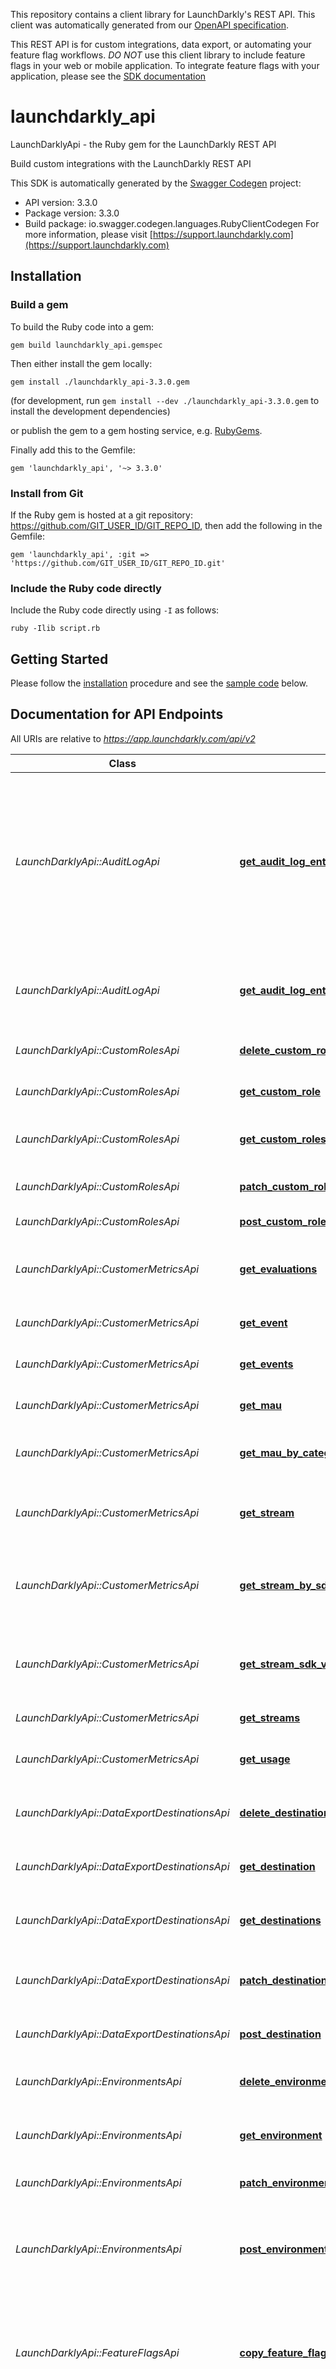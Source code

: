 This repository contains a client library for LaunchDarkly's REST API. This client was automatically
generated from our [OpenAPI specification](https://github.com/launchdarkly/ld-openapi).

This REST API is for custom integrations, data export, or automating your feature flag workflows. *DO NOT* use this client library to include feature flags in your web or mobile application. To integrate feature flags with your application, please see the [SDK documentation](https://docs.launchdarkly.com/v2.0/docs)

# launchdarkly_api

LaunchDarklyApi - the Ruby gem for the LaunchDarkly REST API

Build custom integrations with the LaunchDarkly REST API

This SDK is automatically generated by the [Swagger Codegen](https://github.com/swagger-api/swagger-codegen) project:

- API version: 3.3.0
- Package version: 3.3.0
- Build package: io.swagger.codegen.languages.RubyClientCodegen
For more information, please visit [https://support.launchdarkly.com](https://support.launchdarkly.com)

## Installation

### Build a gem

To build the Ruby code into a gem:

```shell
gem build launchdarkly_api.gemspec
```

Then either install the gem locally:

```shell
gem install ./launchdarkly_api-3.3.0.gem
```
(for development, run `gem install --dev ./launchdarkly_api-3.3.0.gem` to install the development dependencies)

or publish the gem to a gem hosting service, e.g. [RubyGems](https://rubygems.org/).

Finally add this to the Gemfile:

    gem 'launchdarkly_api', '~> 3.3.0'

### Install from Git

If the Ruby gem is hosted at a git repository: https://github.com/GIT_USER_ID/GIT_REPO_ID, then add the following in the Gemfile:

    gem 'launchdarkly_api', :git => 'https://github.com/GIT_USER_ID/GIT_REPO_ID.git'

### Include the Ruby code directly

Include the Ruby code directly using `-I` as follows:

```shell
ruby -Ilib script.rb
```

## Getting Started

Please follow the [installation](#installation) procedure and see the [sample code](#sample%20code) below.

## Documentation for API Endpoints

All URIs are relative to *https://app.launchdarkly.com/api/v2*

Class | Method | HTTP request | Description
------------ | ------------- | ------------- | -------------
*LaunchDarklyApi::AuditLogApi* | [**get_audit_log_entries**](https://github.com/launchdarkly/api-client-ruby/blob/3.3.0/docs/AuditLogApi.md#get_audit_log_entries) | **GET** /auditlog | Get a list of all audit log entries. The query parameters allow you to restrict the returned results by date ranges, resource specifiers, or a full-text search query.
*LaunchDarklyApi::AuditLogApi* | [**get_audit_log_entry**](https://github.com/launchdarkly/api-client-ruby/blob/3.3.0/docs/AuditLogApi.md#get_audit_log_entry) | **GET** /auditlog/{resourceId} | Use this endpoint to fetch a single audit log entry by its resouce ID.
*LaunchDarklyApi::CustomRolesApi* | [**delete_custom_role**](https://github.com/launchdarkly/api-client-ruby/blob/3.3.0/docs/CustomRolesApi.md#delete_custom_role) | **DELETE** /roles/{customRoleKey} | Delete a custom role by key.
*LaunchDarklyApi::CustomRolesApi* | [**get_custom_role**](https://github.com/launchdarkly/api-client-ruby/blob/3.3.0/docs/CustomRolesApi.md#get_custom_role) | **GET** /roles/{customRoleKey} | Get one custom role by key.
*LaunchDarklyApi::CustomRolesApi* | [**get_custom_roles**](https://github.com/launchdarkly/api-client-ruby/blob/3.3.0/docs/CustomRolesApi.md#get_custom_roles) | **GET** /roles | Return a complete list of custom roles.
*LaunchDarklyApi::CustomRolesApi* | [**patch_custom_role**](https://github.com/launchdarkly/api-client-ruby/blob/3.3.0/docs/CustomRolesApi.md#patch_custom_role) | **PATCH** /roles/{customRoleKey} | Modify a custom role by key.
*LaunchDarklyApi::CustomRolesApi* | [**post_custom_role**](https://github.com/launchdarkly/api-client-ruby/blob/3.3.0/docs/CustomRolesApi.md#post_custom_role) | **POST** /roles | Create a new custom role.
*LaunchDarklyApi::CustomerMetricsApi* | [**get_evaluations**](https://github.com/launchdarkly/api-client-ruby/blob/3.3.0/docs/CustomerMetricsApi.md#get_evaluations) | **GET** /usage/evaluations/{envId}/{flagKey} | Get events usage by event id and the feature flag key.
*LaunchDarklyApi::CustomerMetricsApi* | [**get_event**](https://github.com/launchdarkly/api-client-ruby/blob/3.3.0/docs/CustomerMetricsApi.md#get_event) | **GET** /usage/events/{type} | Get events usage by event type.
*LaunchDarklyApi::CustomerMetricsApi* | [**get_events**](https://github.com/launchdarkly/api-client-ruby/blob/3.3.0/docs/CustomerMetricsApi.md#get_events) | **GET** /usage/events | Get events usage endpoints.
*LaunchDarklyApi::CustomerMetricsApi* | [**get_mau**](https://github.com/launchdarkly/api-client-ruby/blob/3.3.0/docs/CustomerMetricsApi.md#get_mau) | **GET** /usage/mau | Get monthly active user data.
*LaunchDarklyApi::CustomerMetricsApi* | [**get_mau_by_category**](https://github.com/launchdarkly/api-client-ruby/blob/3.3.0/docs/CustomerMetricsApi.md#get_mau_by_category) | **GET** /usage/mau/bycategory | Get monthly active user data by category.
*LaunchDarklyApi::CustomerMetricsApi* | [**get_stream**](https://github.com/launchdarkly/api-client-ruby/blob/3.3.0/docs/CustomerMetricsApi.md#get_stream) | **GET** /usage/streams/{source} | Get a stream endpoint and return timeseries data.
*LaunchDarklyApi::CustomerMetricsApi* | [**get_stream_by_sdk**](https://github.com/launchdarkly/api-client-ruby/blob/3.3.0/docs/CustomerMetricsApi.md#get_stream_by_sdk) | **GET** /usage/streams/{source}/bysdkversion | Get a stream timeseries data by source show sdk version metadata.
*LaunchDarklyApi::CustomerMetricsApi* | [**get_stream_sdk_version**](https://github.com/launchdarkly/api-client-ruby/blob/3.3.0/docs/CustomerMetricsApi.md#get_stream_sdk_version) | **GET** /usage/streams/{source}/sdkversions | Get a stream timeseries data by source and show all sdk version associated.
*LaunchDarklyApi::CustomerMetricsApi* | [**get_streams**](https://github.com/launchdarkly/api-client-ruby/blob/3.3.0/docs/CustomerMetricsApi.md#get_streams) | **GET** /usage/streams | Returns a list of all streams.
*LaunchDarklyApi::CustomerMetricsApi* | [**get_usage**](https://github.com/launchdarkly/api-client-ruby/blob/3.3.0/docs/CustomerMetricsApi.md#get_usage) | **GET** /usage | Returns of the usage endpoints available.
*LaunchDarklyApi::DataExportDestinationsApi* | [**delete_destination**](https://github.com/launchdarkly/api-client-ruby/blob/3.3.0/docs/DataExportDestinationsApi.md#delete_destination) | **DELETE** /destinations/{projectKey}/{environmentKey}/{destinationId} | Get a single data export destination by ID
*LaunchDarklyApi::DataExportDestinationsApi* | [**get_destination**](https://github.com/launchdarkly/api-client-ruby/blob/3.3.0/docs/DataExportDestinationsApi.md#get_destination) | **GET** /destinations/{projectKey}/{environmentKey}/{destinationId} | Get a single data export destination by ID
*LaunchDarklyApi::DataExportDestinationsApi* | [**get_destinations**](https://github.com/launchdarkly/api-client-ruby/blob/3.3.0/docs/DataExportDestinationsApi.md#get_destinations) | **GET** /destinations | Returns a list of all data export destinations.
*LaunchDarklyApi::DataExportDestinationsApi* | [**patch_destination**](https://github.com/launchdarkly/api-client-ruby/blob/3.3.0/docs/DataExportDestinationsApi.md#patch_destination) | **PATCH** /destinations/{projectKey}/{environmentKey}/{destinationId} | Perform a partial update to a data export destination.
*LaunchDarklyApi::DataExportDestinationsApi* | [**post_destination**](https://github.com/launchdarkly/api-client-ruby/blob/3.3.0/docs/DataExportDestinationsApi.md#post_destination) | **POST** /destinations/{projectKey}/{environmentKey} | Create a new data export destination
*LaunchDarklyApi::EnvironmentsApi* | [**delete_environment**](https://github.com/launchdarkly/api-client-ruby/blob/3.3.0/docs/EnvironmentsApi.md#delete_environment) | **DELETE** /projects/{projectKey}/environments/{environmentKey} | Delete an environment in a specific project.
*LaunchDarklyApi::EnvironmentsApi* | [**get_environment**](https://github.com/launchdarkly/api-client-ruby/blob/3.3.0/docs/EnvironmentsApi.md#get_environment) | **GET** /projects/{projectKey}/environments/{environmentKey} | Get an environment given a project and key.
*LaunchDarklyApi::EnvironmentsApi* | [**patch_environment**](https://github.com/launchdarkly/api-client-ruby/blob/3.3.0/docs/EnvironmentsApi.md#patch_environment) | **PATCH** /projects/{projectKey}/environments/{environmentKey} | Modify an environment by ID.
*LaunchDarklyApi::EnvironmentsApi* | [**post_environment**](https://github.com/launchdarkly/api-client-ruby/blob/3.3.0/docs/EnvironmentsApi.md#post_environment) | **POST** /projects/{projectKey}/environments | Create a new environment in a specified project with a given name, key, and swatch color.
*LaunchDarklyApi::FeatureFlagsApi* | [**copy_feature_flag**](https://github.com/launchdarkly/api-client-ruby/blob/3.3.0/docs/FeatureFlagsApi.md#copy_feature_flag) | **POST** /flags/{projectKey}/{featureFlagKey}/copy | Copies the feature flag configuration from one environment to the same feature flag in another environment.
*LaunchDarklyApi::FeatureFlagsApi* | [**delete_feature_flag**](https://github.com/launchdarkly/api-client-ruby/blob/3.3.0/docs/FeatureFlagsApi.md#delete_feature_flag) | **DELETE** /flags/{projectKey}/{featureFlagKey} | Delete a feature flag in all environments. Be careful-- only delete feature flags that are no longer being used by your application.
*LaunchDarklyApi::FeatureFlagsApi* | [**get_expiring_user_targets**](https://github.com/launchdarkly/api-client-ruby/blob/3.3.0/docs/FeatureFlagsApi.md#get_expiring_user_targets) | **GET** /flags/{projectKey}/{featureFlagKey}/expiring-user-targets/{environmentKey} | Get expiring user targets for feature flag
*LaunchDarklyApi::FeatureFlagsApi* | [**get_feature_flag**](https://github.com/launchdarkly/api-client-ruby/blob/3.3.0/docs/FeatureFlagsApi.md#get_feature_flag) | **GET** /flags/{projectKey}/{featureFlagKey} | Get a single feature flag by key.
*LaunchDarklyApi::FeatureFlagsApi* | [**get_feature_flag_status**](https://github.com/launchdarkly/api-client-ruby/blob/3.3.0/docs/FeatureFlagsApi.md#get_feature_flag_status) | **GET** /flag-statuses/{projectKey}/{environmentKey}/{featureFlagKey} | Get the status for a particular feature flag.
*LaunchDarklyApi::FeatureFlagsApi* | [**get_feature_flag_status_across_environments**](https://github.com/launchdarkly/api-client-ruby/blob/3.3.0/docs/FeatureFlagsApi.md#get_feature_flag_status_across_environments) | **GET** /flag-status/{projectKey}/{featureFlagKey} | Get the status for a particular feature flag across environments
*LaunchDarklyApi::FeatureFlagsApi* | [**get_feature_flag_statuses**](https://github.com/launchdarkly/api-client-ruby/blob/3.3.0/docs/FeatureFlagsApi.md#get_feature_flag_statuses) | **GET** /flag-statuses/{projectKey}/{environmentKey} | Get a list of statuses for all feature flags. The status includes the last time the feature flag was requested, as well as the state of the flag.
*LaunchDarklyApi::FeatureFlagsApi* | [**get_feature_flags**](https://github.com/launchdarkly/api-client-ruby/blob/3.3.0/docs/FeatureFlagsApi.md#get_feature_flags) | **GET** /flags/{projectKey} | Get a list of all features in the given project.
*LaunchDarklyApi::FeatureFlagsApi* | [**patch_expiring_user_targets**](https://github.com/launchdarkly/api-client-ruby/blob/3.3.0/docs/FeatureFlagsApi.md#patch_expiring_user_targets) | **PATCH** /flags/{projectKey}/{featureFlagKey}/expiring-user-targets/{environmentKey} | Update, add, or delete expiring user targets on feature flag
*LaunchDarklyApi::FeatureFlagsApi* | [**patch_feature_flag**](https://github.com/launchdarkly/api-client-ruby/blob/3.3.0/docs/FeatureFlagsApi.md#patch_feature_flag) | **PATCH** /flags/{projectKey}/{featureFlagKey} | Perform a partial update to a feature.
*LaunchDarklyApi::FeatureFlagsApi* | [**post_feature_flag**](https://github.com/launchdarkly/api-client-ruby/blob/3.3.0/docs/FeatureFlagsApi.md#post_feature_flag) | **POST** /flags/{projectKey} | Creates a new feature flag.
*LaunchDarklyApi::ProjectsApi* | [**delete_project**](https://github.com/launchdarkly/api-client-ruby/blob/3.3.0/docs/ProjectsApi.md#delete_project) | **DELETE** /projects/{projectKey} | Delete a project by key. Caution-- deleting a project will delete all associated environments and feature flags. You cannot delete the last project in an account.
*LaunchDarklyApi::ProjectsApi* | [**get_project**](https://github.com/launchdarkly/api-client-ruby/blob/3.3.0/docs/ProjectsApi.md#get_project) | **GET** /projects/{projectKey} | Fetch a single project by key.
*LaunchDarklyApi::ProjectsApi* | [**get_projects**](https://github.com/launchdarkly/api-client-ruby/blob/3.3.0/docs/ProjectsApi.md#get_projects) | **GET** /projects | Returns a list of all projects in the account.
*LaunchDarklyApi::ProjectsApi* | [**patch_project**](https://github.com/launchdarkly/api-client-ruby/blob/3.3.0/docs/ProjectsApi.md#patch_project) | **PATCH** /projects/{projectKey} | Modify a project by ID.
*LaunchDarklyApi::ProjectsApi* | [**post_project**](https://github.com/launchdarkly/api-client-ruby/blob/3.3.0/docs/ProjectsApi.md#post_project) | **POST** /projects | Create a new project with the given key and name.
*LaunchDarklyApi::RootApi* | [**get_root**](https://github.com/launchdarkly/api-client-ruby/blob/3.3.0/docs/RootApi.md#get_root) | **GET** / | 
*LaunchDarklyApi::TeamMembersApi* | [**delete_member**](https://github.com/launchdarkly/api-client-ruby/blob/3.3.0/docs/TeamMembersApi.md#delete_member) | **DELETE** /members/{memberId} | Delete a team member by ID.
*LaunchDarklyApi::TeamMembersApi* | [**get_me**](https://github.com/launchdarkly/api-client-ruby/blob/3.3.0/docs/TeamMembersApi.md#get_me) | **GET** /members/me | Get the current team member associated with the token
*LaunchDarklyApi::TeamMembersApi* | [**get_member**](https://github.com/launchdarkly/api-client-ruby/blob/3.3.0/docs/TeamMembersApi.md#get_member) | **GET** /members/{memberId} | Get a single team member by ID.
*LaunchDarklyApi::TeamMembersApi* | [**get_members**](https://github.com/launchdarkly/api-client-ruby/blob/3.3.0/docs/TeamMembersApi.md#get_members) | **GET** /members | Returns a list of all members in the account.
*LaunchDarklyApi::TeamMembersApi* | [**patch_member**](https://github.com/launchdarkly/api-client-ruby/blob/3.3.0/docs/TeamMembersApi.md#patch_member) | **PATCH** /members/{memberId} | Modify a team member by ID.
*LaunchDarklyApi::TeamMembersApi* | [**post_members**](https://github.com/launchdarkly/api-client-ruby/blob/3.3.0/docs/TeamMembersApi.md#post_members) | **POST** /members | Invite new members.
*LaunchDarklyApi::UserSegmentsApi* | [**delete_user_segment**](https://github.com/launchdarkly/api-client-ruby/blob/3.3.0/docs/UserSegmentsApi.md#delete_user_segment) | **DELETE** /segments/{projectKey}/{environmentKey}/{userSegmentKey} | Delete a user segment.
*LaunchDarklyApi::UserSegmentsApi* | [**get_expiring_user_targets_on_segment**](https://github.com/launchdarkly/api-client-ruby/blob/3.3.0/docs/UserSegmentsApi.md#get_expiring_user_targets_on_segment) | **GET** /segments/{projectKey}/{userSegmentKey}/expiring-user-targets/{environmentKey} | Get expiring user targets for user segment
*LaunchDarklyApi::UserSegmentsApi* | [**get_user_segment**](https://github.com/launchdarkly/api-client-ruby/blob/3.3.0/docs/UserSegmentsApi.md#get_user_segment) | **GET** /segments/{projectKey}/{environmentKey}/{userSegmentKey} | Get a single user segment by key.
*LaunchDarklyApi::UserSegmentsApi* | [**get_user_segments**](https://github.com/launchdarkly/api-client-ruby/blob/3.3.0/docs/UserSegmentsApi.md#get_user_segments) | **GET** /segments/{projectKey}/{environmentKey} | Get a list of all user segments in the given project.
*LaunchDarklyApi::UserSegmentsApi* | [**patch_expiring_user_targets_on_segment**](https://github.com/launchdarkly/api-client-ruby/blob/3.3.0/docs/UserSegmentsApi.md#patch_expiring_user_targets_on_segment) | **PATCH** /segments/{projectKey}/{userSegmentKey}/expiring-user-targets/{environmentKey} | Update, add, or delete expiring user targets on user segment
*LaunchDarklyApi::UserSegmentsApi* | [**patch_user_segment**](https://github.com/launchdarkly/api-client-ruby/blob/3.3.0/docs/UserSegmentsApi.md#patch_user_segment) | **PATCH** /segments/{projectKey}/{environmentKey}/{userSegmentKey} | Perform a partial update to a user segment.
*LaunchDarklyApi::UserSegmentsApi* | [**post_user_segment**](https://github.com/launchdarkly/api-client-ruby/blob/3.3.0/docs/UserSegmentsApi.md#post_user_segment) | **POST** /segments/{projectKey}/{environmentKey} | Creates a new user segment.
*LaunchDarklyApi::UserSettingsApi* | [**get_expiring_user_targets_for_user**](https://github.com/launchdarkly/api-client-ruby/blob/3.3.0/docs/UserSettingsApi.md#get_expiring_user_targets_for_user) | **GET** /users/{projectKey}/{userKey}/expiring-user-targets/{environmentKey} | Get expiring dates on flags for user
*LaunchDarklyApi::UserSettingsApi* | [**get_user_flag_setting**](https://github.com/launchdarkly/api-client-ruby/blob/3.3.0/docs/UserSettingsApi.md#get_user_flag_setting) | **GET** /users/{projectKey}/{environmentKey}/{userKey}/flags/{featureFlagKey} | Fetch a single flag setting for a user by key.
*LaunchDarklyApi::UserSettingsApi* | [**get_user_flag_settings**](https://github.com/launchdarkly/api-client-ruby/blob/3.3.0/docs/UserSettingsApi.md#get_user_flag_settings) | **GET** /users/{projectKey}/{environmentKey}/{userKey}/flags | Fetch a single flag setting for a user by key.
*LaunchDarklyApi::UserSettingsApi* | [**patch_expiring_user_targets_for_flags**](https://github.com/launchdarkly/api-client-ruby/blob/3.3.0/docs/UserSettingsApi.md#patch_expiring_user_targets_for_flags) | **PATCH** /users/{projectKey}/{userKey}/expiring-user-targets/{environmentKey} | Update, add, or delete expiring user targets for a single user on all flags
*LaunchDarklyApi::UserSettingsApi* | [**put_flag_setting**](https://github.com/launchdarkly/api-client-ruby/blob/3.3.0/docs/UserSettingsApi.md#put_flag_setting) | **PUT** /users/{projectKey}/{environmentKey}/{userKey}/flags/{featureFlagKey} | Specifically enable or disable a feature flag for a user based on their key.
*LaunchDarklyApi::UsersApi* | [**delete_user**](https://github.com/launchdarkly/api-client-ruby/blob/3.3.0/docs/UsersApi.md#delete_user) | **DELETE** /users/{projectKey}/{environmentKey}/{userKey} | Delete a user by ID.
*LaunchDarklyApi::UsersApi* | [**get_search_users**](https://github.com/launchdarkly/api-client-ruby/blob/3.3.0/docs/UsersApi.md#get_search_users) | **GET** /user-search/{projectKey}/{environmentKey} | Search users in LaunchDarkly based on their last active date, or a search query. It should not be used to enumerate all users in LaunchDarkly-- use the List users API resource.
*LaunchDarklyApi::UsersApi* | [**get_user**](https://github.com/launchdarkly/api-client-ruby/blob/3.3.0/docs/UsersApi.md#get_user) | **GET** /users/{projectKey}/{environmentKey}/{userKey} | Get a user by key.
*LaunchDarklyApi::UsersApi* | [**get_users**](https://github.com/launchdarkly/api-client-ruby/blob/3.3.0/docs/UsersApi.md#get_users) | **GET** /users/{projectKey}/{environmentKey} | List all users in the environment. Includes the total count of users. In each page, there will be up to 'limit' users returned (default 20). This is useful for exporting all users in the system for further analysis. Paginated collections will include a next link containing a URL with the next set of elements in the collection.
*LaunchDarklyApi::WebhooksApi* | [**delete_webhook**](https://github.com/launchdarkly/api-client-ruby/blob/3.3.0/docs/WebhooksApi.md#delete_webhook) | **DELETE** /webhooks/{resourceId} | Delete a webhook by ID.
*LaunchDarklyApi::WebhooksApi* | [**get_webhook**](https://github.com/launchdarkly/api-client-ruby/blob/3.3.0/docs/WebhooksApi.md#get_webhook) | **GET** /webhooks/{resourceId} | Get a webhook by ID.
*LaunchDarklyApi::WebhooksApi* | [**get_webhooks**](https://github.com/launchdarkly/api-client-ruby/blob/3.3.0/docs/WebhooksApi.md#get_webhooks) | **GET** /webhooks | Fetch a list of all webhooks.
*LaunchDarklyApi::WebhooksApi* | [**patch_webhook**](https://github.com/launchdarkly/api-client-ruby/blob/3.3.0/docs/WebhooksApi.md#patch_webhook) | **PATCH** /webhooks/{resourceId} | Modify a webhook by ID.
*LaunchDarklyApi::WebhooksApi* | [**post_webhook**](https://github.com/launchdarkly/api-client-ruby/blob/3.3.0/docs/WebhooksApi.md#post_webhook) | **POST** /webhooks | Create a webhook.


## Documentation for Models

 - [LaunchDarklyApi::AuditLogEntries](https://github.com/launchdarkly/api-client-ruby/blob/3.3.0/docs/AuditLogEntries.md)
 - [LaunchDarklyApi::AuditLogEntry](https://github.com/launchdarkly/api-client-ruby/blob/3.3.0/docs/AuditLogEntry.md)
 - [LaunchDarklyApi::AuditLogEntryTarget](https://github.com/launchdarkly/api-client-ruby/blob/3.3.0/docs/AuditLogEntryTarget.md)
 - [LaunchDarklyApi::Clause](https://github.com/launchdarkly/api-client-ruby/blob/3.3.0/docs/Clause.md)
 - [LaunchDarklyApi::CopyActions](https://github.com/launchdarkly/api-client-ruby/blob/3.3.0/docs/CopyActions.md)
 - [LaunchDarklyApi::CustomProperty](https://github.com/launchdarkly/api-client-ruby/blob/3.3.0/docs/CustomProperty.md)
 - [LaunchDarklyApi::CustomPropertyValues](https://github.com/launchdarkly/api-client-ruby/blob/3.3.0/docs/CustomPropertyValues.md)
 - [LaunchDarklyApi::CustomRole](https://github.com/launchdarkly/api-client-ruby/blob/3.3.0/docs/CustomRole.md)
 - [LaunchDarklyApi::CustomRoleBody](https://github.com/launchdarkly/api-client-ruby/blob/3.3.0/docs/CustomRoleBody.md)
 - [LaunchDarklyApi::CustomRoles](https://github.com/launchdarkly/api-client-ruby/blob/3.3.0/docs/CustomRoles.md)
 - [LaunchDarklyApi::Defaults](https://github.com/launchdarkly/api-client-ruby/blob/3.3.0/docs/Defaults.md)
 - [LaunchDarklyApi::Destination](https://github.com/launchdarkly/api-client-ruby/blob/3.3.0/docs/Destination.md)
 - [LaunchDarklyApi::DestinationAmazonKinesis](https://github.com/launchdarkly/api-client-ruby/blob/3.3.0/docs/DestinationAmazonKinesis.md)
 - [LaunchDarklyApi::DestinationBody](https://github.com/launchdarkly/api-client-ruby/blob/3.3.0/docs/DestinationBody.md)
 - [LaunchDarklyApi::DestinationGooglePubSub](https://github.com/launchdarkly/api-client-ruby/blob/3.3.0/docs/DestinationGooglePubSub.md)
 - [LaunchDarklyApi::DestinationMParticle](https://github.com/launchdarkly/api-client-ruby/blob/3.3.0/docs/DestinationMParticle.md)
 - [LaunchDarklyApi::DestinationSegment](https://github.com/launchdarkly/api-client-ruby/blob/3.3.0/docs/DestinationSegment.md)
 - [LaunchDarklyApi::Destinations](https://github.com/launchdarkly/api-client-ruby/blob/3.3.0/docs/Destinations.md)
 - [LaunchDarklyApi::Environment](https://github.com/launchdarkly/api-client-ruby/blob/3.3.0/docs/Environment.md)
 - [LaunchDarklyApi::EnvironmentPost](https://github.com/launchdarkly/api-client-ruby/blob/3.3.0/docs/EnvironmentPost.md)
 - [LaunchDarklyApi::EvaluationUsageError](https://github.com/launchdarkly/api-client-ruby/blob/3.3.0/docs/EvaluationUsageError.md)
 - [LaunchDarklyApi::Events](https://github.com/launchdarkly/api-client-ruby/blob/3.3.0/docs/Events.md)
 - [LaunchDarklyApi::Fallthrough](https://github.com/launchdarkly/api-client-ruby/blob/3.3.0/docs/Fallthrough.md)
 - [LaunchDarklyApi::FeatureFlag](https://github.com/launchdarkly/api-client-ruby/blob/3.3.0/docs/FeatureFlag.md)
 - [LaunchDarklyApi::FeatureFlagBody](https://github.com/launchdarkly/api-client-ruby/blob/3.3.0/docs/FeatureFlagBody.md)
 - [LaunchDarklyApi::FeatureFlagConfig](https://github.com/launchdarkly/api-client-ruby/blob/3.3.0/docs/FeatureFlagConfig.md)
 - [LaunchDarklyApi::FeatureFlagCopyBody](https://github.com/launchdarkly/api-client-ruby/blob/3.3.0/docs/FeatureFlagCopyBody.md)
 - [LaunchDarklyApi::FeatureFlagCopyObject](https://github.com/launchdarkly/api-client-ruby/blob/3.3.0/docs/FeatureFlagCopyObject.md)
 - [LaunchDarklyApi::FeatureFlagStatus](https://github.com/launchdarkly/api-client-ruby/blob/3.3.0/docs/FeatureFlagStatus.md)
 - [LaunchDarklyApi::FeatureFlagStatusAcrossEnvironments](https://github.com/launchdarkly/api-client-ruby/blob/3.3.0/docs/FeatureFlagStatusAcrossEnvironments.md)
 - [LaunchDarklyApi::FeatureFlagStatusForQueriedEnvironment](https://github.com/launchdarkly/api-client-ruby/blob/3.3.0/docs/FeatureFlagStatusForQueriedEnvironment.md)
 - [LaunchDarklyApi::FeatureFlagStatuses](https://github.com/launchdarkly/api-client-ruby/blob/3.3.0/docs/FeatureFlagStatuses.md)
 - [LaunchDarklyApi::FeatureFlags](https://github.com/launchdarkly/api-client-ruby/blob/3.3.0/docs/FeatureFlags.md)
 - [LaunchDarklyApi::FlagListItem](https://github.com/launchdarkly/api-client-ruby/blob/3.3.0/docs/FlagListItem.md)
 - [LaunchDarklyApi::Id](https://github.com/launchdarkly/api-client-ruby/blob/3.3.0/docs/Id.md)
 - [LaunchDarklyApi::Link](https://github.com/launchdarkly/api-client-ruby/blob/3.3.0/docs/Link.md)
 - [LaunchDarklyApi::Links](https://github.com/launchdarkly/api-client-ruby/blob/3.3.0/docs/Links.md)
 - [LaunchDarklyApi::MAU](https://github.com/launchdarkly/api-client-ruby/blob/3.3.0/docs/MAU.md)
 - [LaunchDarklyApi::MAUMetadata](https://github.com/launchdarkly/api-client-ruby/blob/3.3.0/docs/MAUMetadata.md)
 - [LaunchDarklyApi::MAUbyCategory](https://github.com/launchdarkly/api-client-ruby/blob/3.3.0/docs/MAUbyCategory.md)
 - [LaunchDarklyApi::Member](https://github.com/launchdarkly/api-client-ruby/blob/3.3.0/docs/Member.md)
 - [LaunchDarklyApi::Members](https://github.com/launchdarkly/api-client-ruby/blob/3.3.0/docs/Members.md)
 - [LaunchDarklyApi::MembersBody](https://github.com/launchdarkly/api-client-ruby/blob/3.3.0/docs/MembersBody.md)
 - [LaunchDarklyApi::PatchComment](https://github.com/launchdarkly/api-client-ruby/blob/3.3.0/docs/PatchComment.md)
 - [LaunchDarklyApi::PatchOperation](https://github.com/launchdarkly/api-client-ruby/blob/3.3.0/docs/PatchOperation.md)
 - [LaunchDarklyApi::Policy](https://github.com/launchdarkly/api-client-ruby/blob/3.3.0/docs/Policy.md)
 - [LaunchDarklyApi::Prerequisite](https://github.com/launchdarkly/api-client-ruby/blob/3.3.0/docs/Prerequisite.md)
 - [LaunchDarklyApi::Project](https://github.com/launchdarkly/api-client-ruby/blob/3.3.0/docs/Project.md)
 - [LaunchDarklyApi::ProjectBody](https://github.com/launchdarkly/api-client-ruby/blob/3.3.0/docs/ProjectBody.md)
 - [LaunchDarklyApi::Projects](https://github.com/launchdarkly/api-client-ruby/blob/3.3.0/docs/Projects.md)
 - [LaunchDarklyApi::Role](https://github.com/launchdarkly/api-client-ruby/blob/3.3.0/docs/Role.md)
 - [LaunchDarklyApi::Rollout](https://github.com/launchdarkly/api-client-ruby/blob/3.3.0/docs/Rollout.md)
 - [LaunchDarklyApi::Rule](https://github.com/launchdarkly/api-client-ruby/blob/3.3.0/docs/Rule.md)
 - [LaunchDarklyApi::SemanticPatchOperation](https://github.com/launchdarkly/api-client-ruby/blob/3.3.0/docs/SemanticPatchOperation.md)
 - [LaunchDarklyApi::SemanticPatchOperationInstructions](https://github.com/launchdarkly/api-client-ruby/blob/3.3.0/docs/SemanticPatchOperationInstructions.md)
 - [LaunchDarklyApi::Site](https://github.com/launchdarkly/api-client-ruby/blob/3.3.0/docs/Site.md)
 - [LaunchDarklyApi::Statement](https://github.com/launchdarkly/api-client-ruby/blob/3.3.0/docs/Statement.md)
 - [LaunchDarklyApi::Stream](https://github.com/launchdarkly/api-client-ruby/blob/3.3.0/docs/Stream.md)
 - [LaunchDarklyApi::StreamBySDK](https://github.com/launchdarkly/api-client-ruby/blob/3.3.0/docs/StreamBySDK.md)
 - [LaunchDarklyApi::StreamBySDKLinks](https://github.com/launchdarkly/api-client-ruby/blob/3.3.0/docs/StreamBySDKLinks.md)
 - [LaunchDarklyApi::StreamBySDKLinksMetadata](https://github.com/launchdarkly/api-client-ruby/blob/3.3.0/docs/StreamBySDKLinksMetadata.md)
 - [LaunchDarklyApi::StreamLinks](https://github.com/launchdarkly/api-client-ruby/blob/3.3.0/docs/StreamLinks.md)
 - [LaunchDarklyApi::StreamSDKVersion](https://github.com/launchdarkly/api-client-ruby/blob/3.3.0/docs/StreamSDKVersion.md)
 - [LaunchDarklyApi::StreamSDKVersionData](https://github.com/launchdarkly/api-client-ruby/blob/3.3.0/docs/StreamSDKVersionData.md)
 - [LaunchDarklyApi::StreamUsageError](https://github.com/launchdarkly/api-client-ruby/blob/3.3.0/docs/StreamUsageError.md)
 - [LaunchDarklyApi::StreamUsageLinks](https://github.com/launchdarkly/api-client-ruby/blob/3.3.0/docs/StreamUsageLinks.md)
 - [LaunchDarklyApi::StreamUsageMetadata](https://github.com/launchdarkly/api-client-ruby/blob/3.3.0/docs/StreamUsageMetadata.md)
 - [LaunchDarklyApi::StreamUsageSeries](https://github.com/launchdarkly/api-client-ruby/blob/3.3.0/docs/StreamUsageSeries.md)
 - [LaunchDarklyApi::Streams](https://github.com/launchdarkly/api-client-ruby/blob/3.3.0/docs/Streams.md)
 - [LaunchDarklyApi::Target](https://github.com/launchdarkly/api-client-ruby/blob/3.3.0/docs/Target.md)
 - [LaunchDarklyApi::Usage](https://github.com/launchdarkly/api-client-ruby/blob/3.3.0/docs/Usage.md)
 - [LaunchDarklyApi::UsageError](https://github.com/launchdarkly/api-client-ruby/blob/3.3.0/docs/UsageError.md)
 - [LaunchDarklyApi::UsageLinks](https://github.com/launchdarkly/api-client-ruby/blob/3.3.0/docs/UsageLinks.md)
 - [LaunchDarklyApi::User](https://github.com/launchdarkly/api-client-ruby/blob/3.3.0/docs/User.md)
 - [LaunchDarklyApi::UserFlagSetting](https://github.com/launchdarkly/api-client-ruby/blob/3.3.0/docs/UserFlagSetting.md)
 - [LaunchDarklyApi::UserFlagSettings](https://github.com/launchdarkly/api-client-ruby/blob/3.3.0/docs/UserFlagSettings.md)
 - [LaunchDarklyApi::UserRecord](https://github.com/launchdarkly/api-client-ruby/blob/3.3.0/docs/UserRecord.md)
 - [LaunchDarklyApi::UserSegment](https://github.com/launchdarkly/api-client-ruby/blob/3.3.0/docs/UserSegment.md)
 - [LaunchDarklyApi::UserSegmentBody](https://github.com/launchdarkly/api-client-ruby/blob/3.3.0/docs/UserSegmentBody.md)
 - [LaunchDarklyApi::UserSegmentRule](https://github.com/launchdarkly/api-client-ruby/blob/3.3.0/docs/UserSegmentRule.md)
 - [LaunchDarklyApi::UserSegments](https://github.com/launchdarkly/api-client-ruby/blob/3.3.0/docs/UserSegments.md)
 - [LaunchDarklyApi::UserSettingsBody](https://github.com/launchdarkly/api-client-ruby/blob/3.3.0/docs/UserSettingsBody.md)
 - [LaunchDarklyApi::UserTargetingExpirationForFlag](https://github.com/launchdarkly/api-client-ruby/blob/3.3.0/docs/UserTargetingExpirationForFlag.md)
 - [LaunchDarklyApi::UserTargetingExpirationForFlags](https://github.com/launchdarkly/api-client-ruby/blob/3.3.0/docs/UserTargetingExpirationForFlags.md)
 - [LaunchDarklyApi::UserTargetingExpirationForSegment](https://github.com/launchdarkly/api-client-ruby/blob/3.3.0/docs/UserTargetingExpirationForSegment.md)
 - [LaunchDarklyApi::UserTargetingExpirationOnFlagsForUser](https://github.com/launchdarkly/api-client-ruby/blob/3.3.0/docs/UserTargetingExpirationOnFlagsForUser.md)
 - [LaunchDarklyApi::UserTargetingExpirationResourceIdForFlag](https://github.com/launchdarkly/api-client-ruby/blob/3.3.0/docs/UserTargetingExpirationResourceIdForFlag.md)
 - [LaunchDarklyApi::Users](https://github.com/launchdarkly/api-client-ruby/blob/3.3.0/docs/Users.md)
 - [LaunchDarklyApi::Variation](https://github.com/launchdarkly/api-client-ruby/blob/3.3.0/docs/Variation.md)
 - [LaunchDarklyApi::Webhook](https://github.com/launchdarkly/api-client-ruby/blob/3.3.0/docs/Webhook.md)
 - [LaunchDarklyApi::WebhookBody](https://github.com/launchdarkly/api-client-ruby/blob/3.3.0/docs/WebhookBody.md)
 - [LaunchDarklyApi::Webhooks](https://github.com/launchdarkly/api-client-ruby/blob/3.3.0/docs/Webhooks.md)
 - [LaunchDarklyApi::WeightedVariation](https://github.com/launchdarkly/api-client-ruby/blob/3.3.0/docs/WeightedVariation.md)

## Sample Code

```
# Load the gem
require 'launchdarkly_api'

# Setup authorization
LaunchDarklyApi.configure do |config|
  config.api_key['Authorization'] = ENV['LD_API_KEY']
end

api_instance = LaunchDarklyApi::FeatureFlagsApi.new

project_key = "openapi"
flag_key = "test-ruby"

# Create a flag with a json variations
body = LaunchDarklyApi::FeatureFlagBody.new(
  name: "test-ruby",
  key: flag_key,
  variations: [
    LaunchDarklyApi::Variation.new(value=[1,2]),
    LaunchDarklyApi::Variation.new(value=[3,4]),
    LaunchDarklyApi::Variation.new(value=[5]),
  ])

begin
  result = api_instance.post_feature_flag(project_key, body)
  p result
rescue LaunchDarklyApi::ApiError => e
  puts "Exception creating feature flag: #{e}"
end

# Clean up new flag
begin
  result = api_instance.delete_feature_flag(project_key, flag_key)
  p result
rescue LaunchDarklyApi::ApiError => e
  puts "Exception deleting feature flag: #{e}"
end```
